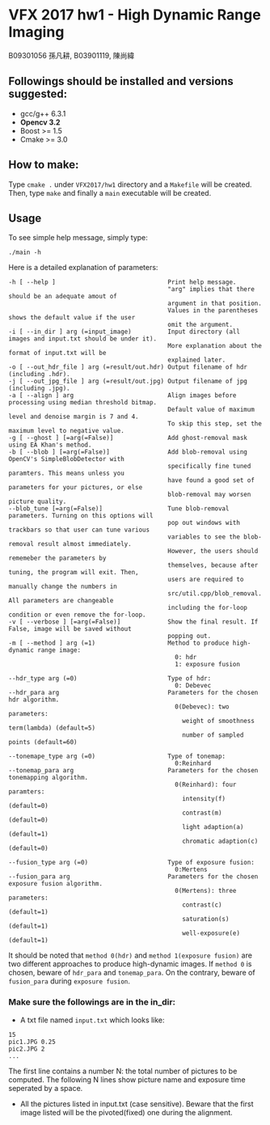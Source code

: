 # VFX 2017 hw1 - High Dynamic Range Imaging
B09301056 孫凡耕, B03901119, 陳尚緯

## Followings should be installed and versions suggested:
- gcc/g++ 6.3.1
- **Opencv 3.2**
- Boost >= 1.5
- Cmake >= 3.0

## How to make:
Type `cmake .` under `VFX2017/hw1` directory and a `Makefile` will be created.
Then, type `make` and finally a `main` executable will be created.

## Usage
To see simple help message, simply type:
```
./main -h
```
Here is a detailed explanation of parameters:
```
-h [ --help ]                               Print help message.
                                            "arg" implies that there should be an adequate amout of
                                            argument in that position.
                                            Values in the parentheses shows the default value if the user
                                            omit the argument.
-i [ --in_dir ] arg (=input_image)          Input directory (all images and input.txt should be under it).
                                            More explanation about the format of input.txt will be
                                            explained later.
-o [ --out_hdr_file ] arg (=result/out.hdr) Output filename of hdr (including .hdr).
-j [ --out_jpg_file ] arg (=result/out.jpg) Output filename of jpg (including .jpg).
-a [ --align ] arg                          Align images before processing using median threshold bitmap.
                                            Default value of maximum level and denoise margin is 7 and 4. 
                                            To skip this step, set the maximum level to negative value.
-g [ --ghost ] [=arg(=False)]               Add ghost-removal mask using EA Khan's method.
-b [ --blob ] [=arg(=False)]                Add blob-removal using OpenCV's SimpleBlobDetector with 
                                            specifically fine tuned paramters. This means unless you 
                                            have found a good set of parameters for your pictures, or else
                                            blob-removal may worsen picture quality.
--blob_tune [=arg(=False)]                  Tune blob-removal parameters. Turning on this options will 
                                            pop out windows with trackbars so that user can tune various
                                            variables to see the blob-removal result almost immediately.
                                            However, the users should rememeber the parameters by
                                            themselves, because after tuning, the program will exit. Then,
                                            users are required to manually change the numbers in
                                            src/util.cpp/blob_removal. All parameters are changeable 
                                            including the for-loop condition or even remove the for-loop.
-v [ --verbose ] [=arg(=False)]             Show the final result. If False, image will be saved without
                                            popping out.
-m [ --method ] arg (=1)                    Method to produce high-dynamic range image:
                                              0: hdr
                                              1: exposure fusion

--hdr_type arg (=0)                         Type of hdr:
                                              0: Debevec
--hdr_para arg                              Parameters for the chosen hdr algorithm.
                                              0(Debevec): two parameters:
                                                weight of smoothness term(lambda) (default=5)
                                                number of sampled points (default=60)

--tonemape_type arg (=0)                    Type of tonemap:
                                              0:Reinhard
--tonemap_para arg                          Parameters for the chosen tonemapping algorithm.
                                              0(Reinhard): four paramters:
                                                intensity(f) (default=0)
                                                contrast(m) (default=0)
                                                light adaption(a) (default=1)
                                                chromatic adaption(c) (default=0)

--fusion_type arg (=0)                      Type of exposure fusion:
                                              0:Mertens
--fusion_para arg                           Parameters for the chosen exposure fusion algorithm.
                                              0(Mertens): three parameters:
                                                contrast(c) (default=1)
                                                saturation(s) (default=1)
                                                well-exposure(e) (default=1)
```
It should be noted that `method 0(hdr)` and `method 1(exposure fusion)` are two different approaches to
produce high-dynamic images. If `method 0` is chosen, beware of `hdr_para` and `tonemap_para`. On the
contrary, beware of `fusion_para` during `exposure fusion`.
### Make sure the followings are in the in_dir:
- A txt file named `input.txt` which looks like:
```
15
pic1.JPG 0.25
pic2.JPG 2
...
```
The first line contains a number N: the total number of pictures to be computed.
The following N lines show picture name and exposure time seperated by a space.
- All the pictures listed in input.txt (case sensitive). Beware that the first image listed will be the
  pivoted(fixed) one during the alignment.
